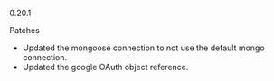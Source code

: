 0.20.1

Patches
* Updated the mongoose connection to not use the default mongo connection.
* Updated the google OAuth object reference.

